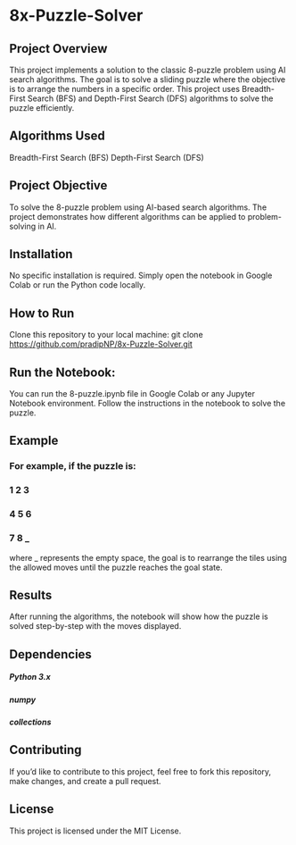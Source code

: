 # 8x-Puzzle-Solver
## Project Overview
This project implements a solution to the classic 8-puzzle problem using AI search algorithms. The goal is to solve a sliding puzzle where the objective is to arrange the numbers in a specific order. This project uses Breadth-First Search (BFS) and Depth-First Search (DFS) algorithms to solve the puzzle efficiently.

## Algorithms Used
Breadth-First Search (BFS)
Depth-First Search (DFS)

## Project Objective
To solve the 8-puzzle problem using AI-based search algorithms.
The project demonstrates how different algorithms can be applied to problem-solving in AI.

## Installation
No specific installation is required. Simply open the notebook in Google Colab or run the Python code locally.

## How to Run
Clone this repository to your local machine:
  git clone https://github.com/pradipNP/8x-Puzzle-Solver.git

## Run the Notebook:
You can run the 8-puzzle.ipynb file in Google Colab or any Jupyter Notebook environment.
Follow the instructions in the notebook to solve the puzzle.

## Example
### For example, if the puzzle is:
  ### 1 2 3
  ### 4 5 6
  ### 7 8 _
where _ represents the empty space, the goal is to rearrange the tiles using the allowed moves until the puzzle reaches the goal state.

## Results
After running the algorithms, the notebook will show how the puzzle is solved step-by-step with the moves displayed.

## Dependencies
  ##### Python 3.x
  ##### numpy
  ##### collections

## Contributing
If you’d like to contribute to this project, feel free to fork this repository, make changes, and create a pull request.

## License
This project is licensed under the MIT License.
